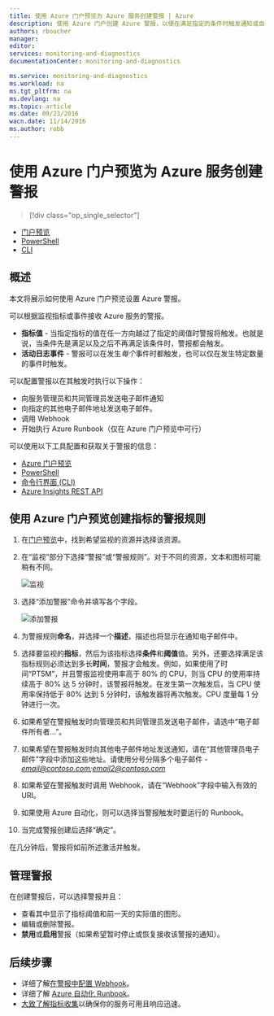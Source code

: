 ```yaml
---
title: 使用 Azure 门户预览为 Azure 服务创建警报 | Azure
description: 使用 Azure 门户创建 Azure 警报，以便在满足指定的条件时触发通知或自动化操作。
authors: rboucher
manager: 
editor: 
services: monitoring-and-diagnostics
documentationCenter: monitoring-and-diagnostics

ms.service: monitoring-and-diagnostics
ms.workload: na
ms.tgt_pltfrm: na
ms.devlang: na
ms.topic: article
ms.date: 09/23/2016
wacn.date: 11/14/2016
ms.author: robb
---
```


# 使用 Azure 门户预览为 Azure 服务创建警报

> [!div class="op_single_selector"]
- [门户预览](./insights-alerts-portal.md)
- [PowerShell](./insights-alerts-powershell.md)
- [CLI](./insights-alerts-command-line-interface.md)

## 概述

本文将展示如何使用 Azure 门户预览设置 Azure 警报。

可以根据监视指标或事件接收 Azure 服务的警报。

- **指标值** - 当指定指标的值在任一方向越过了指定的阈值时警报将触发。也就是说，当条件先是满足以及之后不再满足该条件时，警报都会触发。
- **活动日志事件** - 警报可以在发生*每个*事件时都触发，也可以仅在发生特定数量的事件时触发。

可以配置警报以在其触发时执行以下操作：

- 向服务管理员和共同管理员发送电子邮件通知
- 向指定的其他电子邮件地址发送电子邮件。
- 调用 Webhook
- 开始执行 Azure Runbook（仅在 Azure 门户预览中可行）

可以使用以下工具配置和获取关于警报的信息：

- [Azure 门户预览](./insights-alerts-portal.md)
- [PowerShell](./insights-alerts-powershell.md)
- [命令行界面 (CLI)](./insights-alerts-command-line-interface.md)
- [Azure Insights REST API](https://msdn.microsoft.com/zh-cn/library/azure/dn931945.aspx)
 
## 使用 Azure 门户预览创建指标的警报规则

1. 在[门户预览](https://portal.azure.cn/)中，找到希望监视的资源并选择该资源。

2. 在“监视”部分下选择“警报”或“警报规则”。对于不同的资源，文本和图标可能稍有不同。

    ![监视](./media/insights-alerts-portal/AlertRulesButton.png)  

3. 选择“添加警报”命令并填写各个字段。

    ![添加警报](./media/insights-alerts-portal/AddAlertOnlyParamsPage.png)  

4. 为警报规则**命名**，并选择一个**描述**，描述也将显示在通知电子邮件中。
5. 选择要监视的**指标**，然后为该指标选择**条件**和**阈值**值。另外，还要选择满足该指标规则必须达到多长**时间**，警报才会触发。例如，如果使用了时间“PT5M”，并且警报监视使用率高于 80% 的 CPU，则当 CPU 的使用率持续高于 80% 达 5 分钟时，该警报将触发。在发生第一次触发后，当 CPU 使用率保持低于 80% 达到 5 分钟时，该触发器将再次触发。CPU 度量每 1 分钟进行一次。

6. 如果希望在警报触发时向管理员和共同管理员发送电子邮件，请选中“电子邮件所有者...”。

7. 如果希望在警报触发时向其他电子邮件地址发送通知，请在“其他管理员电子邮件”字段中添加这些地址。请使用分号分隔多个电子邮件 - *email@contoso.com;email2@contoso.com*

8. 如果希望在警报触发时调用 Webhook，请在“Webhook”字段中输入有效的 URI。

9. 如果使用 Azure 自动化，则可以选择当警报触发时要运行的 Runbook。

10. 当完成警报创建后选择“确定”。

在几分钟后，警报将如前所述激活并触发。

## 管理警报

在创建警报后，可以选择警报并且：

- 查看其中显示了指标阈值和前一天的实际值的图形。
- 编辑或删除警报。
- **禁用**或**启用**警报（如果希望暂时停止或恢复接收该警报的通知）。

## 后续步骤

* 详细了解[在警报中配置 Webhook](./insights-webhooks-alerts.md)。
* 详细了解 [Azure 自动化 Runbook](../automation/automation-starting-a-runbook.md)。
* [大致了解指标收集](./insights-how-to-customize-monitoring.md)以确保你的服务可用且响应迅速。

<!---HONumber=Mooncake_1107_2016-->